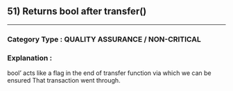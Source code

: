 ## 51) Returns bool after transfer()



---

### **Category Type** : QUALITY ASSURANCE / NON-CRITICAL


### **Explanation** : 

bool’ acts like a flag in the end of transfer function via which we can be ensured  That transaction went through.

